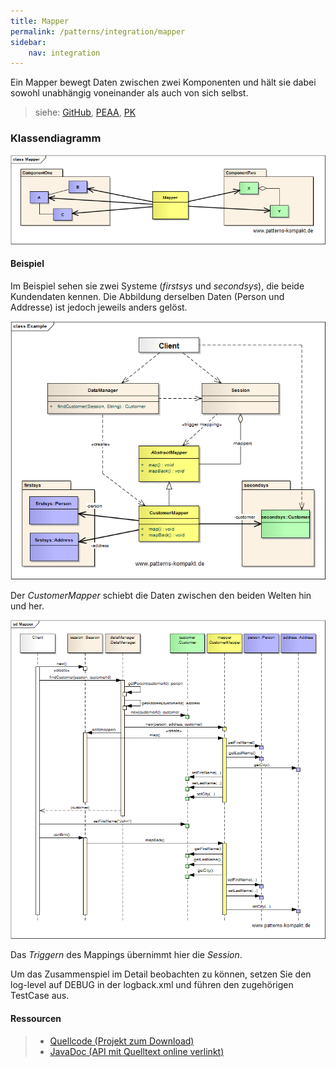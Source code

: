 ```yaml
---
title: Mapper
permalink: /patterns/integration/mapper
sidebar:
    nav: integration
---
```


Ein Mapper bewegt Daten zwischen zwei Komponenten und hält sie dabei sowohl unabhängig voneinander als auch von sich selbst.

> siehe: [GitHub](https://github.com/KarlEilebrecht/patterns-kompakt-code/blob/main/src/test/java/de/calamanari/pk/mapper/README.md), [PEAA](/literature#peaa), [PK](/literature#pk)

### Klassendiagramm

![](/images/patterns/mapper/mapper_cn.png)

#### Beispiel

Im Beispiel sehen sie zwei Systeme (*firstsys* und *secondsys*), die beide Kundendaten kennen. Die Abbildung derselben Daten (Person und Addresse) ist jedoch jeweils anders gelöst.

![](/images/patterns/mapper/mapper_cx.png)

Der *CustomerMapper* schiebt die Daten zwischen den beiden Welten hin und her.

![](/images/patterns/mapper/mapper_dx.png)

Das *Triggern* des Mappings übernimmt hier die *Session*.

Um das Zusammenspiel im Detail beobachten zu können, setzen Sie den log-level auf DEBUG in der logback.xml und führen den zugehörigen TestCase aus.

#### Ressourcen

> * [Quellcode (Projekt zum Download)](/patterns#codebeispiele)
> * [JavaDoc (API mit Quelltext online verlinkt)]()
